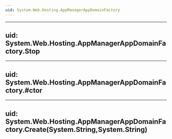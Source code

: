 ```yaml
---
uid: System.Web.Hosting.AppManagerAppDomainFactory
---
```


---
uid: System.Web.Hosting.AppManagerAppDomainFactory.Stop
---

---
uid: System.Web.Hosting.AppManagerAppDomainFactory.#ctor
---

---
uid: System.Web.Hosting.AppManagerAppDomainFactory.Create(System.String,System.String)
---
